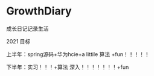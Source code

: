 # GrowthDiary
成长日记记录生活

2021 目标


上半年：spring源码+华为hcie+a littile 算法 +fun！！！！！


下半年：实习！！！+算法 深入！！！！！！！+fun

